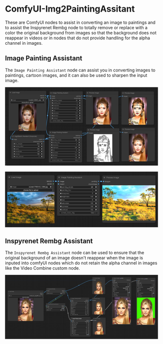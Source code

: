 # ComfyUI-Img2PaintingAssitant
These are ComfyUI nodes to assist in converting an image to paintings and to assist the Inspyrenet Rembg node to totally remove or replace with a color the original background from images so that the background does not reappear in videos or in nodes that do not provide handling for the alpha channel in images.

## Image Painting Assistant

The `Image Painting Assistant` node can assist you in converting images to paintings, cartoon images, and it can also be used to sharpen the input image.

<div align="center">

<img src="Img2PaintingCartoonSharpened.png" /> <br></br>
<img src="nature.png" />
</div>

## Inspyrenet Rembg Assistant

The `Inspyrenet Rembg Assistant` node can be used to ensure that the original background of an image doesn't reappear when the image is inputed into comfyUI nodes which do not retain the alpha channel in images like the Video Combine custom node.

<div align="center">

<img src="illustratingNeed4InspyreNetAssitant.png" /> <br></br>
</div>
